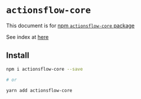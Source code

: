 # `actionsflow-core`

This document is for [npm `actionsflow-core` package](https://www.npmjs.com/package/actionsflow-core)

See index at [here](https://github.com/actionsflow/actionsflow/blob/main/packages/actionsflow-core/src/index.ts)

## Install

```bash
npm i actionsflow-core --save

# or

yarn add actionsflow-core
```

